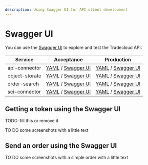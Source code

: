 ```yaml
---
description: Using Swagger UI for API client development
---
```


# Swagger UI

You can use the [Swagger UI](https://swagger.io/tools/swagger-ui/) to explore and test the Tradecloud API:

| Service | Acceptance | Production |
|---|---|---|
| api-connector | [YAML](https://api.accp.tradecloud1.com/v2/api-connector/specs.yaml) / [Swagger UI](https://swagger-ui.accp.tradecloud1.com/?url=https://api.accp.tradecloud1.com/v2/api-connector/specs.yaml) | [YAML](https://api.tradecloud1.com/v2/api-connector/specs.yaml) / [Swagger UI](https://swagger-ui.prod.tradecloud1.com/?url=https://api.tradecloud1.com/v2/api-connector/specs.yaml) |
| object-storate | [YAML](https://api.accp.tradecloud1.com/v2/object-storage/specs.yaml) / [Swagger UI](https://swagger-ui.accp.tradecloud1.com/?url=https://api.accp.tradecloud1.com/v2/object-storage/specs.yaml) | [YAML](https://api.tradecloud1.com/v2/object-storage/specs.yaml) / [Swagger UI](https://swagger-ui.prod.tradecloud1.com/?url=https://api.tradecloud1.com/v2/object-storage/specs.yaml) |
| order-search | [YAML](https://api.accp.tradecloud1.com/v2/order-search/specs.yaml) / [Swagger UI](https://swagger-ui.accp.tradecloud1.com/?url=https://api.accp.tradecloud1.com/v2/order-search/specs.yaml) | [YAML](https://api.tradecloud1.com/v2/order-search/specs.yaml) / [Swagger UI](https://swagger-ui.prod.tradecloud1.com/?url=https://api.tradecloud1.com/v2/order-search/specs.yaml) |
| sci-connector | [YAML](https://api.accp.tradecloud1.com/v2/sci-connector/specs.yaml) / [Swagger UI](https://swagger-ui.accp.tradecloud1.com/?url=https://api.accp.tradecloud1.com/v2/sci-connector/specs.yaml) | [YAML](https://api.tradecloud1.com/v2/sci-connector/specs.yaml) / [Swagger UI](https://swagger-ui.prod.tradecloud1.com/?url=https://api.tradecloud1.com/v2/sci-connector/specs.yaml) |


## Getting a token using the Swagger UI

TODO: fill this or remove it.

TO DO some screenshots with a little text

## Send an order using the Swagger UI

TO DO some screenshots with a simple order with a little text

